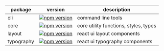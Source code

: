 | package | version | description |
|---|---|---|
| cli | [![npm version](https://badge.fury.io/js/@uiid%2Fcli.svg)](https://badge.fury.io/js/@uiid%2Fcli) | command line tools |
| core | [![npm version](https://badge.fury.io/js/@uiid%2Fcore.svg)](https://badge.fury.io/js/@uiid%2Fcore) | core utility functions, styles, types
| layout | [![npm version](https://badge.fury.io/js/@uiid%2Flayout.svg)](https://badge.fury.io/js/@uiid%2Flayout) | react ui layout components |
| typography | [![npm version](https://badge.fury.io/js/@uiid%2Ftypography.svg)](https://badge.fury.io/js/@uiid%2Ftypography) | react ui typography components |
